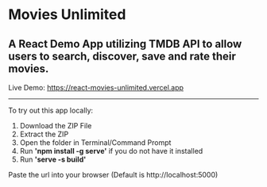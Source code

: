 # Movies Unlimited

## A React Demo App utilizing TMDB API to allow users to search, discover, save and rate their movies.

Live Demo: https://react-movies-unlimited.vercel.app

---

To try out this app locally:

1. Download the ZIP File
2. Extract the ZIP
3. Open the folder in Terminal/Command Prompt
4. Run **'npm install -g serve'** if you do not have it installed
5. Run **'serve -s build'**

Paste the url into your browser (Default is http://localhost:5000)
